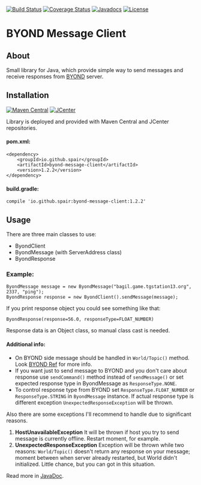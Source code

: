 [![Build Status](https://travis-ci.org/SpaiR/byond-message-client.svg?branch=master)](https://travis-ci.org/SpaiR/byond-message-client) 
[![Coverage Status](https://coveralls.io/repos/github/SpaiR/byond-message-client/badge.svg?branch=master)](https://coveralls.io/github/SpaiR/byond-message-client?branch=master)
[![Javadocs](https://www.javadoc.io/badge/io.github.spair/byond-message-client.svg)](https://www.javadoc.io/doc/io.github.spair/byond-message-client)
[![License](http://img.shields.io/badge/license-MIT-blue.svg)](http://www.opensource.org/licenses/MIT)

# BYOND Message Client
## About 
Small library for Java, which provide simple way to send messages and receive responses from [BYOND](http://www.byond.com/) server.

## Installation
[![Maven Central](https://img.shields.io/maven-central/v/io.github.spair/byond-message-client.svg?style=flat)](https://maven-badges.herokuapp.com/maven-central/io.github.spair/byond-message-client)
[![JCenter](https://img.shields.io/bintray/v/spair/io.github.spair/byond-message-client.svg?label=jcenter)](https://bintray.com/spair/io.github.spair/byond-message-client/_latestVersion)

Library is deployed and provided with Maven Central and JCenter repositories.
#### pom.xml:
```
<dependency>
    <groupId>io.github.spair</groupId>
    <artifactId>byond-message-client</artifactId>
    <version>1.2.2</version>
</dependency>
```
#### build.gradle:
```
compile 'io.github.spair:byond-message-client:1.2.2'
```

## Usage
There are three main classes to use:
- ByondClient
- ByondMessage (with ServerAddress class)
- ByondResponse

### Example:
```
ByondMessage message = new ByondMessage("bagil.game.tgstation13.org", 2337, "ping");
ByondResponse response = new ByondClient().sendMessage(message);
```
If you print response object you could see something like that: 
```
ByondResponse(response=56.0, responseType=FLOAT_NUMBER)
```
Response data is an Object class, so manual class cast is needed.

#### Additional info:
* On BYOND side message should be handled in `World/Topic()` method. Look [BYOND Ref](http://www.byond.com/docs/ref/info.html#/world/proc/Topic) for more info.
* If you want just to send message to BYOND and you don't care about response use `sendCommand()` method instead of `sendMessage()` or set expected response type in ByondMessage as `ResponseType.NONE`.
* To control response type from BYOND set `ResponseType.FLOAT_NUMBER` or `ResponseType.STRING` in `ByondMessage` instance.
If actual response type is different exception `UnexpectedResponseException` will be thrown.

Also there are some exceptions I'll recommend to handle due to significant reasons.
1) __HostUnavailableException__ It will be thrown if host you try to send message is currently offline. Restart moment, for example.
2) __UnexpectedResponseException__ Exception will be thrown while two reasons: `World/Topic()` doesn't return any response on your message; moment between when server already restarted, but World didn't initialized. Little chance, but you can got in this situation.

Read more in [JavaDoc](https://www.javadoc.io/doc/io.github.spair/byond-message-client).
